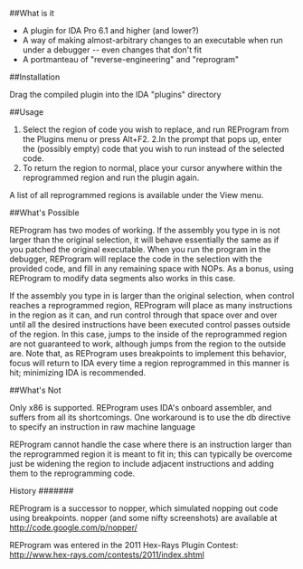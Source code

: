 ##What is it

 - A plugin for IDA Pro 6.1 and higher (and lower?)
 - A way of making almost-arbitrary changes to an executable when run under a debugger -- even changes that don't fit
 - A portmanteau of "reverse-engineering" and "reprogram"

##Installation

Drag the compiled plugin into the IDA "plugins" directory

##Usage

1. Select the region of code you wish to replace, and run REProgram from the Plugins menu or press Alt+F2.
2.In the prompt that pops up, enter the (possibly empty) code that you wish to run instead of the
selected code.
3. To return the region to normal, place your cursor anywhere
within the reprogrammed region and run the plugin again.

A list of all reprogrammed regions is available under the View menu.

##What's Possible


REProgram has two modes of working. If the assembly you type in is not
larger than the original selection, it will behave essentially the same as
if you patched the original executable. When you run the program in the
debugger, REProgram will replace the code in the selection with the
provided code, and fill in any remaining space with NOPs. As a bonus,
using REProgram to modify data segments also works in this case.

If the assembly you type in is larger than the original selection, when
control reaches a reprogrammed region, REProgram will place as many
instructions in the region as it can, and run control through that space
over and over until all the desired instructions have been executed
control passes outside of the region. In this case, jumps to the inside of
the reprogrammed region are not guaranteed to work, although jumps from
the region to the outside are. Note that, as REProgram uses breakpoints to
implement this behavior, focus will return to IDA every time a region
reprogrammed in this manner is hit; minimizing IDA is recommended.

##What's Not

Only x86 is supported. REProgram uses IDA's onboard assembler, and suffers
from all its shortcomings. One workaround is to use the db directive to
specify an instruction in raw machine language

REProgram cannot handle the case where there is an instruction larger than
the reprogrammed region it is meant to fit in; this can typically be
overcome just be widening the region to include adjacent instructions and
adding them to the reprogramming code.

History
#######

REProgram is a successor to nopper, which simulated nopping out code using breakpoints. nopper (and some nifty screenshots) are available at http://code.google.com/p/nopper/

REProgram was entered in the 2011 Hex-Rays Plugin Contest: http://www.hex-rays.com/contests/2011/index.shtml